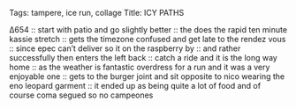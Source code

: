 Tags: tampere, ice run, collage
Title: ICY PATHS
  
∆654 :: start with patio and go slightly better :: the does the rapid ten minute kassie stretch :: gets the timezone confused and get late to the rendez vous :: since epec can’t deliver so it on the raspberry by :: and rather successfully then enters the left back :: catch a ride and it is the long way home :: as the weather is fantastic overdress for a run and it was a very enjoyable one :: gets to the burger joint and sit opposite to nico wearing the eno leopard garment :: it ended up as being quite a lot of food and of course coma segued so no campeones  
